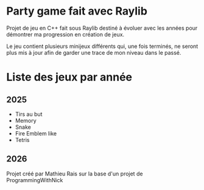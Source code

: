 # Party game fait avec Raylib

<p>Projet de jeu en C++ fait sous Raylib destiné à évoluer avec les années pour démontrer ma progression en création de jeux.</p>
<p>Le jeu contient plusieurs minijeux différents qui, une fois terminés, ne seront plus mis à jour afin de garder une trace de mon niveau dans le passé.</p>

# Liste des jeux par année 

## 2025

- Tirs au but
- Memory
- Snake
- Fire Emblem like
- Tetris

## 2026


<p>Projet créé par Mathieu Rais sur la base d'un projet de ProgrammingWithNick</p>



